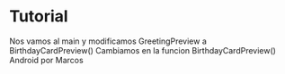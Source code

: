 # Tutorial
Nos vamos al main y modificamos GreetingPreview a BirthdayCardPreview()
Cambiamos en la funcion BirthdayCardPreview() Android por Marcos